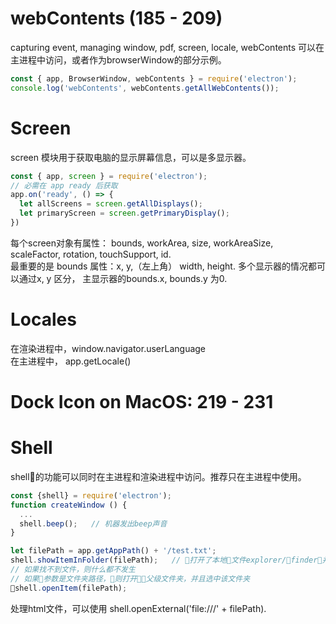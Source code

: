 # webContents (185 - 209)
capturing event, managing window, pdf, screen, locale, 
webContents 可以在主进程中访问，或者作为browserWindow的部分示例。 
```js
const { app, BrowserWindow, webContents } = require('electron');
console.log('webContents', webContents.getAllWebContents());
```


# Screen 
screen 模块用于获取电脑的显示屏幕信息，可以是多显示器。
```js
const { app, screen } = require('electron');
// 必需在 app ready 后获取
app.on('ready', () => {
  let allScreens = screen.getAllDisplays();
  let primaryScreen = screen.getPrimaryDisplay();
})
```
每个screen对象有属性： bounds, workArea, size, workAreaSize, scaleFactor, rotation, touchSupport, id.   
最重要的是 bounds 属性：x, y,（左上角） width, height. 
多个显示器的情况都可以通过x, y 区分， 主显示器的bounds.x, bounds.y 为0.

# Locales 
在渲染进程中，window.navigator.userLanguage   
在主进程中， app.getLocale()   

# Dock Icon on MacOS: 219 - 231



# Shell
shell的功能可以同时在主进程和渲染进程中访问。推荐只在主进程中使用。
```js
const {shell} = require('electron');
function createWindow () {
  ...
  shell.beep();   // 机器发出beep声音
}

let filePath = app.getAppPath() + '/test.txt';
shell.showItemInFolder(filePath);   // 打开了本地文件explorer/finder，并且选中该文件
// 如果找不到文件，则什么都不发生
// 如果参数是文件夹路径，则打开父级文件夹，并且选中该文件夹
shell.openItem(filePath);
```
处理html文件，可以使用 shell.openExternal('file:///' + filePath).

